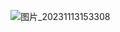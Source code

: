 ![图片_20231113153308](https://github.com/stellarhk/ChatGPT4.0-Web-Stellar/assets/128345288/97ae20c3-d80e-4a52-a536-fb4ea1d8ab37)

